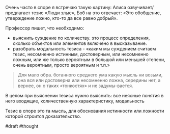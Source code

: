 Очень часто в споре я встречаю такую картину: Алиса озвучивает/предлагает тезис «Люди злые», Боб на это отвечает: «Это обобщение, утверждение ложно, кто-то да все равно добрый».

Профессор пишет, что необходимо:
- выяснить суждение по количеству.  это процесс определения, сколько объектов или элементов включено в высказывание.
-  разобрать модальность тезиса - «каким мы суждением считаем тезис, несомненно истинным, достоверным, или несомненно ложным, или же только вероятным в большой или меньшей степени, очень вероятным, просто вероятным и т.п.»
> Для мало обра. ботанного среднего ума какую мысль ни возьми, она вся или достоверна или несомненно ложна, середины нет, а вернее, он о таких «тонкостях» и не задумы-вается.

В целом при выяснении тезиса нужно выяснить: все неясные понятия в него входящие, количественную характеристику, модальность 

Тезис в споре это та мысль, для обоснования истинности или ложности которой строится доказательство.

#draft #thought